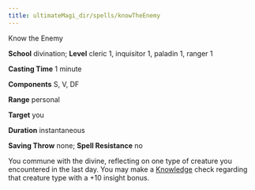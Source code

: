 ```yaml
---
title: ultimateMagi_dir/spells/knowTheEnemy
---
```

Know the Enemy

**School** divination; **Level** cleric 1, inquisitor 1, paladin 1, ranger 1

**Casting Time** 1 minute

**Components** S, V, DF

**Range** personal

**Target** you

**Duration** instantaneous

**Saving Throw** none; **Spell Resistance** no

You commune with the divine, reflecting on one type of creature you encountered in the last day. You may make a [Knowledge](skill_dir/knowledge#_knowledge) check regarding that creature type with a +10 insight bonus.

